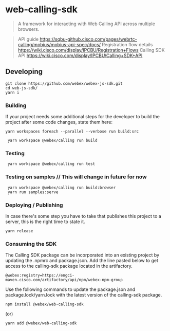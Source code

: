# web-calling-sdk

> A framework for interacting with Web Calling API across multiple browsers.

> API guide https://sqbu-github.cisco.com/pages/webrtc-calling/mobius/mobius-api-spec/docs/
> Registration flow details https://wiki.cisco.com/display/IPCBU/Registration+Flows
> Calling SDK API https://wiki.cisco.com/display/IPCBU/Calling+SDK+API
 
## Developing

```shell
git clone https://github.com/webex/webex-js-sdk.git
cd web-js-sdk/
yarn i
```

### Building

If your project needs some additional steps for the developer to build the
project after some code changes, state them here:

```shell
yarn workspaces foreach --parallel --verbose run build:src

 yarn workspace @webex/calling run build
```

### Testing

```shell
 yarn workspace @webex/calling run test
```


### Testing on samples // This will change in future for now 

```
 yarn workspace @webex/calling run build:browser
 yarn run samples:serve
```


### Deploying / Publishing

In case there's some step you have to take that publishes this project to a
server, this is the right time to state it.

```shell
yarn release
```

### Consuming the SDK

The Calling SDK package can be incorporated into an existing project by updating the .npmrc and package.json. Add the line pasted below to get access to the calling-sdk package located in the artifactory.

```shell
@webex:registry=https://engci-maven.cisco.com/artifactory/api/npm/webex-npm-group
```

Use the following commands to update the package.json and package.lock/yarn.lock with the latest version of the calling-sdk package.
```shell
npm install @webex/web-calling-sdk
```
(or)
```shell 
yarn add @webex/web-calling-sdk
```